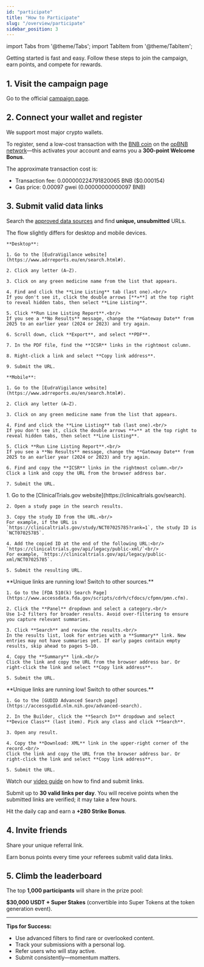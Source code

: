 ```yaml
---
id: "participate"
title: "How to Participate"
slug: "/overview/participate"
sidebar_position: 3
---
```


import Tabs from '@theme/Tabs';
import TabItem from '@theme/TabItem';

Getting started is fast and easy. Follow these steps to join the campaign, earn points, and compete for rewards.

## 1. Visit the campaign page

Go to the official [campaign page](https://data-for-ai.superprotocol.com/).

## 2. Connect your wallet and register

We support most major crypto wallets.

To register, send a low-cost transaction with the [BNB coin](https://www.binance.com/en/price/bnb) on the [opBNB network](https://opbnb.bnbchain.org/en)—this activates your account and earns you a **300-point Welcome Bonus**.

The approximate transaction cost is:

- Transaction fee: 0.000000224791820065 BNB ($0.000154)
- Gas price: 0.00097 gwei (0.00000000000097 BNB)

## 3. Submit valid data links

Search the [approved data sources](/data-for-ai/rules/submissions#accepted-databases) and find **unique, unsubmitted** URLs.

<Tabs>
  <TabItem value="eudra" label="EudraVigilance" default>
    The flow slightly differs for desktop and mobile devices.

    **Desktop**:

    1. Go to the [EudraVigilance website](https://www.adrreports.eu/en/search.html#).

    2. Click any letter (A–Z).

    3. Click on any green medicine name from the list that appears.

    4. Find and click the **Line Listing** tab (last one).<br/>
    If you don't see it, click the double arrows [**»**] at the top right to reveal hidden tabs, then select **Line Listing**.

    5. Click **Run Line Listing Report**.<br/>
    If you see a **No Results** message, change the **Gateway Date** from 2025 to an earlier year (2024 or 2023) and try again.

    6. Scroll down, click **Export**, and select **PDF**.

    7. In the PDF file, find the **ICSR** links in the rightmost column.

    8. Right-click a link and select **Copy link address**.

    9. Submit the URL.

    **Mobile**:

    1. Go to the [EudraVigilance website](https://www.adrreports.eu/en/search.html#).

    2. Click any letter (A–Z).

    3. Click on any green medicine name from the list that appears.

    4. Find and click the **Line Listing** tab (last one).<br/>
    If you don't see it, click the double arrows **»** at the top right to reveal hidden tabs, then select **Line Listing**.

    5. Click **Run Line Listing Report**.<br/>
    If you see a **No Results** message, change the **Gateway Date** from 2025 to an earlier year (2024 or 2023) and try again.

    6. Find and copy the **ICSR** links in the rightmost column.<br/>
    Click a link and copy the URL from the browser address bar.

    7. Submit the URL.
  </TabItem>
  <TabItem value="clinicaltrials" label="ClinicalTrials.gov">
    1. Go to the [ClinicalTrials.gov website](https://clinicaltrials.gov/search).

    2. Open a study page in the search results.

    3. Copy the study ID from the URL.<br/>
    For example, if the URL is `https://clinicaltrials.gov/study/NCT07025785?rank=1`, the study ID is `NCT07025785`.

    4. Add the copied ID at the end of the following URL:<br/>
    `https://clinicaltrials.gov/api/legacy/public-xml/`<br/>
    For example, `https://clinicaltrials.gov/api/legacy/public-xml/NCT07025785`.

    5. Submit the resulting URL.
  </TabItem>
  <TabItem value="fda" label="FDA's 510(k)s">
    **Unique links are running low! Switch to other sources.**

    1. Go to the [FDA 510(k) Search Page](https://www.accessdata.fda.gov/scripts/cdrh/cfdocs/cfpmn/pmn.cfm).

    2. Click the **Panel** dropdown and select a category.<br/>
    Use 1–2 filters for broader results. Avoid over-filtering to ensure you capture relevant summaries.

    3. Click **Search** and review the results.<br/>
    In the results list, look for entries with a **Summary** link. New entries may not have summaries yet. If early pages contain empty results, skip ahead to pages 5–10.

    4. Copy the **Summary** link.<br/>
    Click the link and copy the URL from the browser address bar. Or right-click the link and select **Copy link address**.

    5. Submit the URL.
  </TabItem>
  <TabItem value="gudid" label="GUDID">
    **Unique links are running low! Switch to other sources.**

    1. Go to the [GUDID Advanced Search page](https://accessgudid.nlm.nih.gov/advanced-search).

    2. In the Builder, click the **Search In** dropdown and select **Device Class** (last item). Pick any class and click **Search**.

    3. Open any result.

    4. Copy the **Download: XML** link in the upper-right corner of the record.<br/>
    Click the link and copy the URL from the browser address bar. Or right-click the link and select **Copy link address**.

    5. Submit the URL.
  </TabItem>
</Tabs>

Watch our [video guide](https://www.youtube.com/watch?v=q2GNQAXIH3o) on how to find and submit links.

Submit up to **30 valid links per day**. You will receive points when the submitted links are verified; it may take a few hours.

Hit the daily cap and earn a **+280 Strike Bonus**.

## 4. Invite friends

Share your unique referral link.

Earn bonus points every time your referees submit valid data links.

## 5. Climb the leaderboard

The top **1,000 participants** will share in the prize pool:

**$30,000 USDT + Super Stakes** (convertible into Super Tokens at the token generation event).

---

**Tips for Success:**

- Use advanced filters to find rare or overlooked content.
- Track your submissions with a personal log.
- Refer users who will stay active.
- Submit consistently—momentum matters.